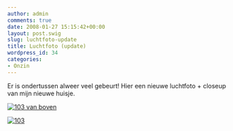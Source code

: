 ```yaml
---
author: admin
comments: true
date: 2008-01-27 15:15:42+00:00
layout: post.swig
slug: luchtfoto-update
title: Luchtfoto (update)
wordpress_id: 34
categories:
- Onzin
---
```


Er is ondertussen alweer veel gebeurt! Hier een nieuwe luchtfoto + closeup van mijn nieuwe huisje.

[![103 van boven](http://farm3.static.flickr.com/2040/2222554013_a4a5890d30.jpg)](http://www.wllnr.nl/fotos/photo/2222554013/103-van-boven.html)

[![103](http://farm3.static.flickr.com/2144/2222547867_e458278563.jpg)](http://www.wllnr.nl/fotos/photo/2222547867/103.html)
